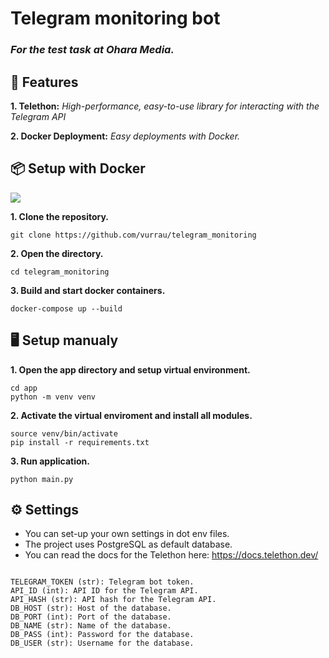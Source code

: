 
# **Telegram monitoring bot**

### *For the test task at Ohara Media.*


## 🚀 Features

**1. Telethon:** *High-performance, easy-to-use library for interacting with the Telegram API*

**2. Docker Deployment:** *Easy deployments with Docker.*

## 📦 Setup with Docker
![](https://1000logos.net/wp-content/uploads/2021/11/Docker-Logo-2013.png)

**1. Clone the repository.**

```
git clone https://github.com/vurrau/telegram_monitoring
```

**2. Open the directory.**

```
cd telegram_monitoring
```

**3. Build and start docker containers.**

```
docker-compose up --build
```


## 🖥 Setup manualy



**1. Open the app directory and setup virtual environment.**

```
cd app
python -m venv venv
```

**2. Activate the virtual enviroment and install all modules.**

```
source venv/bin/activate
pip install -r requirements.txt
```

**3. Run application.**

```
python main.py
```
## ⚙️ Settings

* You can set-up your own settings in dot env files.
* The project uses PostgreSQL as default database.
* You can read the docs for the Telethon here: https://docs.telethon.dev/

```

TELEGRAM_TOKEN (str): Telegram bot token.
API_ID (int): API ID for the Telegram API.
API_HASH (str): API hash for the Telegram API.
DB_HOST (str): Host of the database.
DB_PORT (int): Port of the database.
DB_NAME (str): Name of the database.
DB_PASS (int): Password for the database.
DB_USER (str): Username for the database.




